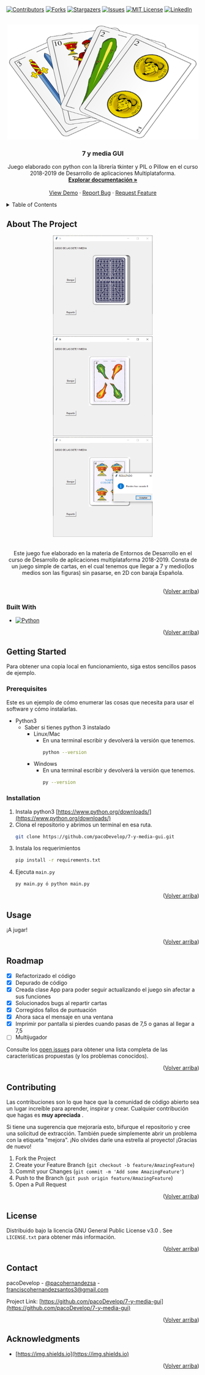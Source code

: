 

<a name="readme-top"></a>

[![Contributors][contributors-shield]][contributors-url]
[![Forks][forks-shield]][forks-url]
[![Stargazers][stars-shield]][stars-url]
[![Issues][issues-shield]][issues-url]
[![MIT License][license-shield]][license-url]
[![LinkedIn][linkedin-shield]][linkedin-url]



<!-- PROJECT LOGO -->
<br />
<div align="center">
  <a href="https://github.com/pacoDevelop/7-y-media-gui">
    <img src="images_readme/logo.png" alt="Logo" width="500" height="300">
  </a>

<h3 align="center">7 y media GUI</h3>

  <p align="center">
	Juego elaborado con python con la librería tkinter y PIL o Pillow en el curso 2018-2019 de Desarrollo de aplicaciones Multiplataforma.
    <br />
    <a href="https://github.com/pacoDevelop/7-y-media-gui"><strong>Explorar documentación »</strong></a>
    <br />
    <br />
    <a href="https://github.com/pacoDevelop/7-y-media-gui">View Demo</a>
    ·
    <a href="https://github.com/pacoDevelop/7-y-media-gui/issues">Report Bug</a>
    ·
    <a href="https://github.com/pacoDevelop/7-y-media-gui/issues">Request Feature</a>
  </p>
</div>



<!-- TABLE OF CONTENTS -->
<details>
  <summary>Table of Contents</summary>
  <ol>
    <li>
      <a href="#about-the-project">About The Project</a>
      <ul>
        <li><a href="#built-with">Built With</a></li>
      </ul>
    </li>
    <li>
      <a href="#getting-started">Getting Started</a>
      <ul>
        <li><a href="#prerequisites">Prerequisites</a></li>
        <li><a href="#installation">Installation</a></li>
      </ul>
    </li>
    <li><a href="#usage">Usage</a></li>
    <li><a href="#roadmap">Roadmap</a></li>
    <li><a href="#contributing">Contributing</a></li>
    <li><a href="#license">License</a></li>
    <li><a href="#contact">Contact</a></li>
    <li><a href="#acknowledgments">Acknowledgments</a></li>
  </ol>
</details>



<!-- ABOUT THE PROJECT -->
## About The Project
<div align="center">
<img src="images_readme/juego1.png" alt="Juego" width="260" height="260">

<img src="images_readme/juego3.png" alt="Juego" width="260" height="260">
	
<img src="images_readme/juego2.png" alt="Juego" width="260" height="260">
<br /><br />

Este juego fue elaborado en la materia de Entornos de Desarrollo en el curso de Desarrollo de aplicaciones multiplataforma 2018-2019. Consta de un juego simple de cartas, en el cual tenemos que llegar a 7 y medio(los medios son las figuras) sin pasarse, en 2D con baraja Española.
<br />
<br />

</div>
<p align="right">(<a href="#readme-top">Volver arriba</a>)</p>



### Built With

* [![Python][Python3]][Python-url]

<p align="right">(<a href="#readme-top">Volver arriba</a>)</p>



<!-- GETTING STARTED -->
## Getting Started

 Para obtener una copia local en funcionamiento, siga estos sencillos pasos de ejemplo.

### Prerequisites

Este es un ejemplo de cómo enumerar las cosas que necesita para usar el software y cómo instalarlas.
* Python3
	* Saber si tienes python 3 instalado
		* Linux/Mac
			* En una terminal escribir y devolverá la versión que tenemos.
				``` sh
				python --version
				```
		* Windows
			* En una terminal escribir y devolverá la versión que tenemos.
				``` sh
				py --version
				```
			
### Installation

1. Instala python3 [https://www.python.org/downloads/](https://www.python.org/downloads/)
2. Clona el repositorio y abrimos un terminal en esa ruta.
   ```sh
   git clone https://github.com/pacoDevelop/7-y-media-gui.git
   ```
3. Instala los requerimientos
   ```sh
   pip install -r requirements.txt
   ```
4. Ejecuta  `main.py`
   ```sh
   py main.py ó python main.py
   ```

<p align="right">(<a href="#readme-top">Volver arriba</a>)</p>



<!-- USAGE EXAMPLES -->
## Usage

¡A jugar!


<p align="right">(<a href="#readme-top">Volver arriba</a>)</p>



<!-- ROADMAP -->
## Roadmap
 - [x] Refactorizado el código
 - [x] Depurado de código
 - [x] Creada clase App para poder seguir actualizando el juego sin afectar a sus funciones
 - [x] Solucionados bugs al repartir cartas
 - [x] Corregidos fallos de puntuación
 - [x] Ahora saca el mensaje en una ventana
 - [x] Imprimir por pantalla si pierdes cuando pasas de 7,5 o ganas al llegar a 7,5
 - [ ] Multijugador
 
Consulte los [open issues](https://github.com/pacoDevelop/7-y-media-gui/issues) para obtener una lista completa de las características propuestas (y los problemas conocidos).
<p align="right">(<a href="#readme-top">Volver arriba</a>)</p>



<!-- CONTRIBUTING -->
## Contributing
Las contribuciones son lo que hace que la comunidad de código abierto sea un lugar increíble para aprender, inspirar y crear. Cualquier contribución que hagas es **muy apreciada** .

Si tiene una sugerencia que mejoraría esto, bifurque el repositorio y cree una solicitud de extracción. También puede simplemente abrir un problema con la etiqueta "mejora". ¡No olvides darle una estrella al proyecto! ¡Gracias de nuevo!

1. Fork the Project
2. Create your Feature Branch (`git checkout -b feature/AmazingFeature`)
3. Commit your Changes (`git commit -m 'Add some AmazingFeature'`)
4. Push to the Branch (`git push origin feature/AmazingFeature`)
5. Open a Pull Request

<p align="right">(<a href="#readme-top">Volver arriba</a>)</p>



<!-- LICENSE -->
## License

Distribuido bajo la licencia GNU General Public License v3.0 . See `LICENSE.txt` para obtener más información.

<p align="right">(<a href="#readme-top">Volver arriba</a>)</p>



<!-- CONTACT -->
## Contact

pacoDevelop - [@pacohernandezsa](https://twitter.com/pacohernandezsa) - franciscohernandezsantos3@gmail.com

Project Link: [https://github.com/pacoDevelop/7-y-media-gui](https://github.com/pacoDevelop/7-y-media-gui)

<p align="right">(<a href="#readme-top">Volver arriba</a>)</p>



<!-- ACKNOWLEDGMENTS -->
## Acknowledgments

* [https://img.shields.io](https://img.shields.io)


<p align="right">(<a href="#readme-top">Volver arriba</a>)</p>



<!-- MARKDOWN LINKS & IMAGES -->
<!-- https://www.markdownguide.org/basic-syntax/#reference-style-links -->
[contributors-shield]: https://img.shields.io/github/contributors/pacoDevelop/7-y-media-gui.svg?style=for-the-badge
[contributors-url]: https://github.com/pacoDevelop/7-y-media-gui/graphs/contributors
[forks-shield]: https://img.shields.io/github/forks/pacoDevelop/7-y-media-gui.svg?style=for-the-badge
[forks-url]: https://github.com/pacoDevelop/7-y-media-gui/network/members
[stars-shield]: https://img.shields.io/github/stars/pacoDevelop/7-y-media-gui.svg?style=for-the-badge
[stars-url]: https://github.com/pacoDevelop/7-y-media-gui/stargazers
[issues-shield]: https://img.shields.io/github/issues/pacoDevelop/7-y-media-gui.svg?style=for-the-badge
[issues-url]: https://github.com/pacoDevelop/7-y-media-gui/issues
[license-shield]: https://img.shields.io/github/license/pacoDevelop/7-y-media-gui.svg?style=for-the-badge
[license-url]: https://github.com/pacoDevelop/7-y-media-gui/blob/master/LICENSE.txt
[linkedin-shield]: https://img.shields.io/badge/-LinkedIn-black.svg?style=for-the-badge&logo=linkedin&colorB=555
[linkedin-url]: https://linkedin.com/in/francisco-hernandez-santos
[product-screenshot]: images/screenshot.png
[Next.js]: https://img.shields.io/badge/next.js-000000?style=for-the-badge&logo=nextdotjs&logoColor=white
[Python3]: https://img.shields.io/badge/python-3670A0?style=for-the-badge&logo=python&logoColor=ffdd54
[Next-url]: https://nextjs.org/
[Python-url]: https://python.org/
[React.js]: https://img.shields.io/badge/React-20232A?style=for-the-badge&logo=react&logoColor=61DAFB
[React-url]: https://reactjs.org/
[Vue.js]: https://img.shields.io/badge/Vue.js-35495E?style=for-the-badge&logo=vuedotjs&logoColor=4FC08D
[Vue-url]: https://vuejs.org/
[Angular.io]: https://img.shields.io/badge/Angular-DD0031?style=for-the-badge&logo=angular&logoColor=white
[Angular-url]: https://angular.io/
[Svelte.dev]: https://img.shields.io/badge/Svelte-4A4A55?style=for-the-badge&logo=svelte&logoColor=FF3E00
[Svelte-url]: https://svelte.dev/
[Laravel.com]: https://img.shields.io/badge/Laravel-FF2D20?style=for-the-badge&logo=laravel&logoColor=white
[Laravel-url]: https://laravel.com
[Bootstrap.com]: https://img.shields.io/badge/Bootstrap-563D7C?style=for-the-badge&logo=bootstrap&logoColor=white
[Bootstrap-url]: https://getbootstrap.com
[JQuery.com]: https://img.shields.io/badge/jQuery-0769AD?style=for-the-badge&logo=jquery&logoColor=white
[JQuery-url]: https://jquery.com 
